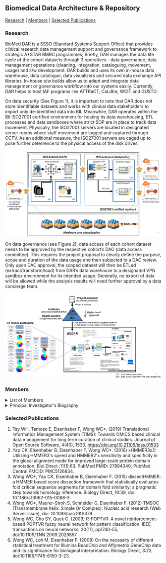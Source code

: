 ## Biomedical Data Architecture & Repository
 
 [Research](#Research) | [Members](#Members) | [Selected Publications](#SelectedPublications)
 
### Research
BioMed DAR is a SSSO (Standard Systems Support Office) that provides clinical research data management support and governance framework to strategic A*STAR BMRC programmes; Briefly, DAR manages the data life cycle of the cohort datasets through 3 operatives - data governance, data management operations (cleaning, integration, cataloguing, movement, usage) and s/w development. DAR builds and uses its own in-house data warehouse, data catalogue, data visualizers and secured data exchange API libraries. In-house s/w builds allow us to adapt and integrate data management or governance workflow into our systems easily. Currently, DAR helps to host IAF programs like ATTRaCT, CaLiBre, WCIT and GUSTO. 

On data security (See Figure 1), it is important to note that DAR does not store identifiable datasets and works with clinical data stakeholders to import only de-identified data into BII. Meanwhile, DAR operates within the BII ISO27001 certified environment for hosting its data warehousing, ETL processes and data sandboxes where strict SOP are in place to track data movement. Physically, the ISO27001 servers are located in designated server rooms where staff movement are logged and captured through CCTV. As an additional measure, the ISO27001 servers are caged up to pose further deterrence to the physical access of the disk drives.

![Figure 1. DAR - Data Architecture.](/images/Figure1-DAR-Data-Architecture.png?raw=true)

On data governance (see Figure 2), data access of each cohort dataset needs to be approved by the respective cohort’s DAC (data access committee). This requires the project proposal to clearly define the purpose, scope and duration of the data usage and then subjected to a DAC review. Only upon DAC approval, the scoped dataset will then be ETLed (extract/transform/load) from DAR’s data warehouse to a designated VPN sandbox environment for its intended usage. Generally, no export of data will be allowed while the analysis results will need further approval by a data concierge team.

![Figure 2. Data governance.](/images/Figure2-Data-governance.png)



### Members

<details>

<summary>List of Members</summary>

| Designation  | Name |
| :-------------- | :-------------- |
| **Senior Principal Investigator**  | WONG Wing Cheong   |
| **Assistant Principal Investigator**  | TAN Ming Zhen  |
| **Project Manager**  | FUN Max  |
| **Assistant Systems Manager**  | LIM Aloysius  |
| **Software Engineer**  | KOH Zi Ying  |

</details>
<details>

<summary>Principal Investigator's Biography</summary>
Wing-Cheong received his undergraduate degree in Computer Engineering from NTU. He joined A*STAR under the joint MSc in Bioinformatics from A*STAR/NUS and subsequently completed his Dr. Rer. Nat (suma cum laude) in Computer Science from Leipzig University. He has been a Principal Investigator with BII since 2014 and is currently the Head/Principal Investigator of the BioMed DAR group since 2019.
</details>

### Selected Publications
1. Tay WH, Tantoso E, Eisenhaber F, Wong WC*. (2019) Translational Informatics Management System (TIMS): Towards OMICS based clinical data management for long term curation of clinical studies.  Journal of Open Source Software, 4(40), 1533. https://doi.org/10.21105/joss.01533
1. Yap CK, Eisenhaber B, Eisenhaber F, Wong WC*. (2016) xHMMER3x2: Utilizing HMMER3's speed and HMMER2's sensitivity and specificity in the glocal alignment mode for improved large-scale protein domain annotation.  Biol Direct.;11(1):63. PubMed PMID: 27894340; PubMed Central PMCID: PMC5126834.
1. Wong WC*, Yap CK, Eisenhaber B, Eisenhaber F. (2015) dissectHMMER: a HMMER based score dissection framework that statistically evaluates fold critical sequence segments for domain fold similarity; a pragmatic step towards homology inference.  Biology Direct, 10:39, doi: 10.1186/s13062-015-0068-3
1. Wong WC*, Maurer-Stroh S, Schneider G, Eisenhaber F. (2012) TMSOC (Transmembrane helix: Simple Or Complex).  Nucleic acid research (Web Server issue), doi: 10.1093/nar/GKS379
1. Wong WC, Cho SY, Quek C. (2009) R-POPTVR: A novel reinforcement-based POPTVR fuzzy neural network for pattern classification.  IEEE transactions on neural networks, 20(11), pp1740-55, doi:10.1109/TNN.2009.2029857
1. Wong WC, Loh M, Eisenhaber F. (2008) On the necessity of different statistical treatment for Illumina BeadChip and Affymetrix GeneChip data and its significance for biological interpretation.  Biology Direct, 3:23, doi:10.1186/1745-6150-3-23.


<!--

**Here are some ideas to get you started:**

🙋‍♀️ A short introduction - what is your organization all about?
🌈 Contribution guidelines - how can the community get involved?
👩‍💻 Useful resources - where can the community find your docs? Is there anything else the community should know?
🍿 Fun facts - what does your team eat for breakfast?
🧙 Remember, you can do mighty things with the power of [Markdown](https://docs.github.com/github/writing-on-github/getting-started-with-writing-and-formatting-on-github/basic-writing-and-formatting-syntax)
-->
